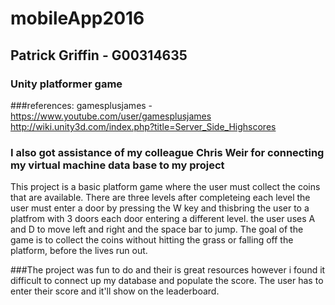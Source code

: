 # mobileApp2016
## Patrick Griffin - G00314635
### Unity platformer game 
###references: 
gamesplusjames  - https://www.youtube.com/user/gamesplusjames
http://wiki.unity3d.com/index.php?title=Server_Side_Highscores
### I also got assistance of my colleague Chris Weir for connecting my virtual machine data base to my project

This project is a basic platform game where the user must collect the coins that are available. There are three levels after
completeing each level the user must enter a door by pressing the W key and thisbring the user to a platfrom with 3 doors each door entering a different level. the user uses A and D to move left and right and the space bar to jump. The goal of the game is to collect the coins without hitting the grass or falling off the platform, before the lives run out. 

###The project was fun to do and their is great resources however i found it difficult to connect up my database and populate the score. The user has to enter their score and it'll show on the leaderboard.



